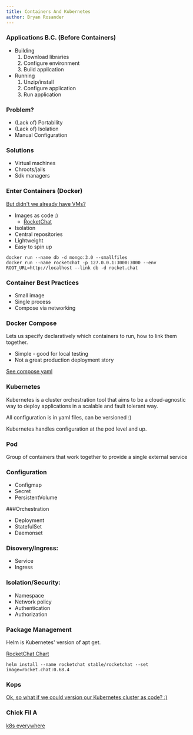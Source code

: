 ```yaml
---
title: Containers And Kubernetes
author: Bryan Rosander
---
```


### Applications B.C. (Before Containers)

* Building
    1. Download libraries
    1. Configure environment
    1. Build application
* Running
    1. Unzip/install
    1. Configure application
    1. Run application

### Problem?

* (Lack of) Portability
* (Lack of) Isolation
* Manual Configuration

### Solutions

* Virtual machines
* Chroots/jails
* Sdk managers

### Enter Containers (Docker)

[But didn't we already have VMs?](https://stackoverflow.com/a/33132462/586148)

* Images as code :)
    * [RocketChat](https://github.com/RocketChat/Docker.Official.Image/blob/294dc246d5a38b4143dbeb3435fbce501583bae7/Dockerfile)
* Isolation
* Central repositories
* Lightweight
* Easy to spin up

```
docker run --name db -d mongo:3.0 --smallfiles
docker run --name rocketchat -p 127.0.0.1:3000:3000 --env ROOT_URL=http://localhost --link db -d rocket.chat
```

### Container Best Practices

* Small image
* Single process
* Compose via networking

### Docker Compose

Lets us specify declaratively which containers to run, how to link them together.

* Simple - good for local testing
* Not a great production deployment story

[See compose yaml](rocket-chat-compose/docker-compose.yaml)

### Kubernetes

Kubernetes is a cluster orchestration tool that aims to be a cloud-agnostic way to deploy applications in a scalable and fault tolerant way.

All configuration is in yaml files, can be versioned :)

Kubernetes handles configuration at the pod level and up.

### Pod

Group of containers that work together to provide a single external service

### Configuration

* Configmap
* Secret
* PersistentVolume

###Orchestration

* Deployment
* StatefulSet
* Daemonset

### Disovery/Ingress:

* Service
* Ingress

### Isolation/Security:

* Namespace
* Network policy
* Authentication
* Authorization

### Package Management

Helm is Kubernetes' version of apt get.

[RocketChat Chart](https://github.com/helm/charts/tree/master/stable/rocketchat)

```
helm install --name rocketchat stable/rocketchat --set image=rocket.chat:0.68.4
```

### Kops

[Ok, so what if we could version our Kubernetes cluster as code? :)](https://github.com/kubernetes/kops)

### Chick Fil A

[k8s everywhere](https://medium.com/@cfatechblog/edge-computing-at-chick-fil-a-7d67242675e2)
